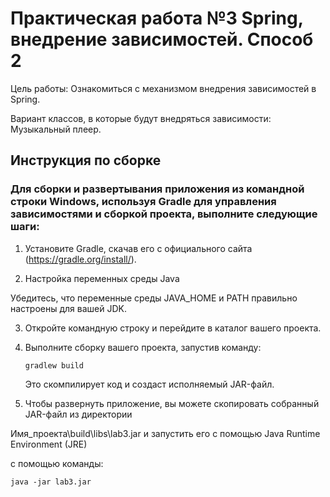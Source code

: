 #    Практическая работа №3 Spring, внедрение зависимостей. Способ 2

Цель работы: Ознакомиться с механизмом внедрения зависимостей в Spring.

Вариант классов, в которые будут внедряться зависимости:
Музыкальный плеер.

## Инструкция по сборке

### Для сборки и развертывания приложения из командной строки Windows, используя Gradle для управления зависимостями и сборкой проекта, выполните следующие шаги:

1. Установите Gradle, скачав его с официального сайта (https://gradle.org/install/).

2. Настройка переменных среды Java

Убедитесь, что переменные среды JAVA_HOME и PATH правильно настроены для вашей JDK. 

3. Откройте командную строку и перейдите в каталог вашего проекта.

4. Выполните сборку вашего проекта, запустив команду:

   ```gradlew build```
   
   Это скомпилирует код и создаст исполняемый JAR-файл.

6. Чтобы развернуть приложение, вы можете скопировать собранный JAR-файл из директории

 Имя_проекта\build\libs\lab3.jar и запустить его с помощью Java Runtime Environment (JRE)

 с помощью команды:
 
``` java -jar lab3.jar ``` 

